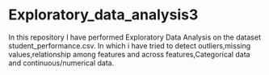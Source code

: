 # Exploratory_data_analysis3
In this repository I have performed Exploratory Data Analysis on the dataset student_performance.csv. In which i have tried to detect outliers,missing values,relationship among features and across features,Categorical data and continuous/numerical data.
